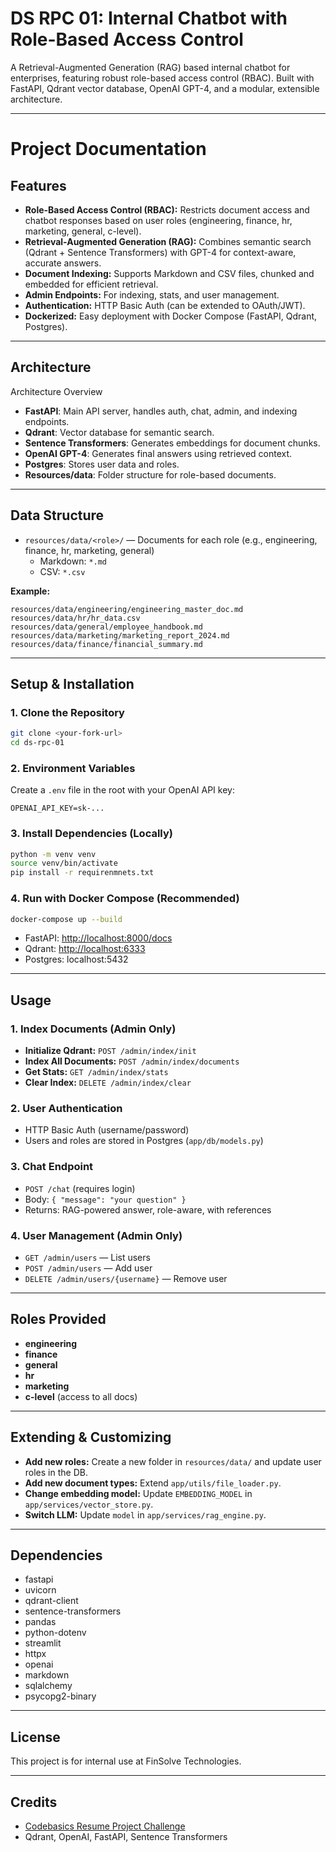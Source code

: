 # DS RPC 01: Internal Chatbot with Role-Based Access Control

A Retrieval-Augmented Generation (RAG) based internal chatbot for enterprises, featuring robust role-based access control (RBAC). Built with FastAPI, Qdrant vector database, OpenAI GPT-4, and a modular, extensible architecture.

---

# Project Documentation

## Features
- **Role-Based Access Control (RBAC):** Restricts document access and chatbot responses based on user roles (engineering, finance, hr, marketing, general, c-level).
- **Retrieval-Augmented Generation (RAG):** Combines semantic search (Qdrant + Sentence Transformers) with GPT-4 for context-aware, accurate answers.
- **Document Indexing:** Supports Markdown and CSV files, chunked and embedded for efficient retrieval.
- **Admin Endpoints:** For indexing, stats, and user management.
- **Authentication:** HTTP Basic Auth (can be extended to OAuth/JWT).
- **Dockerized:** Easy deployment with Docker Compose (FastAPI, Qdrant, Postgres).

---

## Architecture

Architecture Overview

- **FastAPI**: Main API server, handles auth, chat, admin, and indexing endpoints.
- **Qdrant**: Vector database for semantic search.
- **Sentence Transformers**: Generates embeddings for document chunks.
- **OpenAI GPT-4**: Generates final answers using retrieved context.
- **Postgres**: Stores user data and roles.
- **Resources/data**: Folder structure for role-based documents.
---


## Data Structure

- `resources/data/<role>/` — Documents for each role (e.g., engineering, finance, hr, marketing, general)
    - Markdown: `*.md`
    - CSV: `*.csv`

**Example:**
```
resources/data/engineering/engineering_master_doc.md
resources/data/hr/hr_data.csv
resources/data/general/employee_handbook.md
resources/data/marketing/marketing_report_2024.md
resources/data/finance/financial_summary.md
```

---

## Setup & Installation

### 1. Clone the Repository
```bash
git clone <your-fork-url>
cd ds-rpc-01
```

### 2. Environment Variables
Create a `.env` file in the root with your OpenAI API key:
```
OPENAI_API_KEY=sk-...
```

### 3. Install Dependencies (Locally)
```bash
python -m venv venv
source venv/bin/activate
pip install -r requirenmnets.txt
```

### 4. Run with Docker Compose (Recommended)
```bash
docker-compose up --build
```
- FastAPI: [http://localhost:8000/docs](http://localhost:8000/docs)
- Qdrant: [http://localhost:6333](http://localhost:6333)
- Postgres: localhost:5432

---

## Usage

### 1. Index Documents (Admin Only)
- **Initialize Qdrant:**
  `POST /admin/index/init`
- **Index All Documents:**
  `POST /admin/index/documents`
- **Get Stats:**
  `GET /admin/index/stats`
- **Clear Index:**
  `DELETE /admin/index/clear`

### 2. User Authentication
- HTTP Basic Auth (username/password)
- Users and roles are stored in Postgres (`app/db/models.py`)

### 3. Chat Endpoint
- `POST /chat` (requires login)
- Body: `{ "message": "your question" }`
- Returns: RAG-powered answer, role-aware, with references

### 4. User Management (Admin Only)
- `GET /admin/users` — List users
- `POST /admin/users` — Add user
- `DELETE /admin/users/{username}` — Remove user

---

## Roles Provided
- **engineering**
- **finance**
- **general**
- **hr**
- **marketing**
- **c-level** (access to all docs)

---

## Extending & Customizing
- **Add new roles:** Create a new folder in `resources/data/` and update user roles in the DB.
- **Add new document types:** Extend `app/utils/file_loader.py`.
- **Change embedding model:** Update `EMBEDDING_MODEL` in `app/services/vector_store.py`.
- **Switch LLM:** Update `model` in `app/services/rag_engine.py`.

---

## Dependencies
- fastapi
- uvicorn
- qdrant-client
- sentence-transformers
- pandas
- python-dotenv
- streamlit
- httpx
- openai
- markdown
- sqlalchemy
- psycopg2-binary

---

## License

This project is for internal use at FinSolve Technologies.

---

## Credits
- [Codebasics Resume Project Challenge](https://codebasics.io/challenge/codebasics-gen-ai-data-science-resume-project-challenge)
- Qdrant, OpenAI, FastAPI, Sentence Transformers
